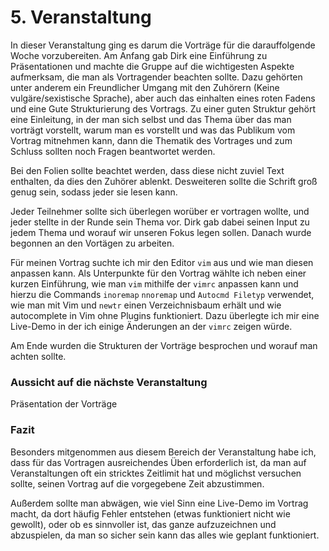 # 5. Veranstaltung

In dieser Veranstaltung ging es darum die Vorträge für die darauffolgende Woche vorzubereiten.
Am Anfang gab Dirk eine Einführung zu Präsentationen und machte die Gruppe auf die wichtigesten Aspekte aufmerksam, die man als Vortragender beachten sollte.
Dazu gehörten unter anderem ein Freundlicher Umgang mit den Zuhörern (Keine vulgäre/sexistische Sprache), aber auch das einhalten eines roten Fadens und eine Gute Strukturierung des Vortrags.
Zu einer guten Struktur gehört eine Einleitung, in der man sich selbst und das Thema über das man vorträgt vorstellt, warum man es vorstellt und was das Publikum vom Vortrag mitnehmen kann, dann die Thematik des Vortrages und zum Schluss sollten noch Fragen beantwortet werden.

Bei den Folien sollte beachtet werden, dass diese nicht zuviel Text enthalten, da dies den Zuhörer ablenkt. Desweiteren sollte die Schrift groß genug sein, sodass jeder sie lesen kann.

Jeder Teilnehmer sollte sich überlegen worüber er vortragen wollte, und jeder stellte in der Runde sein Thema vor. Dirk gab dabei seinen Input zu jedem Thema und worauf wir unseren Fokus legen sollen.
Danach wurde begonnen an den Vortägen zu arbeiten.

Für meinen Vortrag suchte ich mir den Editor `vim` aus und wie man diesen anpassen kann.
Als Unterpunkte für den Vortrag wählte ich neben einer kurzen Einführung, wie man `vim` mithilfe der `vimrc` anpassen kann und hierzu die Commands `inoremap` `nnoremap` und `Autocmd Filetyp` verwendet, wie man mit Vim und `newtr` einen Verzeichnisbaum erhält und wie autocomplete in Vim ohne Plugins funktioniert.
Dazu überlegte ich mir eine Live-Demo in der ich einige Änderungen an der `vimrc` zeigen würde.

Am Ende wurden die Strukturen der Vorträge besprochen und worauf man achten sollte.

### Aussicht auf die nächste Veranstaltung

Präsentation der Vorträge

### Fazit

Besonders mitgenommen aus diesem Bereich der Veranstaltung habe ich, dass für das Vortragen ausreichendes Üben erforderlich ist, da man auf Veranstaltungen oft ein stricktes Zeitlimit hat und möglichst versuchen sollte, seinen Vortrag auf die vorgegebene Zeit abzustimmen.

Außerdem sollte man abwägen, wie viel Sinn eine Live-Demo im Vortrag macht, da dort häufig Fehler entstehen (etwas funktioniert nicht wie gewollt), oder ob es sinnvoller ist, das ganze aufzuzeichnen und abzuspielen, da man so sicher sein kann das alles wie geplant funktioniert.
